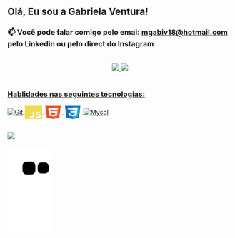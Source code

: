 ## Olá, Eu sou a Gabriela Ventura!

### 📫 Você pode falar comigo pelo emai: mgabiv18@hotmail.com pelo Linkedin ou pelo direct do Instagram
<br>
<div align="center">
  <a href="https://github.com/GabrielaVentur">
  <img height="170em" src="https://github-readme-stats.vercel.app/api?username=GabrielaVentur&show_icons=true&theme=tokyonight&include_all_commits=true&count_private=true&bg_color=DEG,be26e3,2a72c2,00d4ff,da25df&title_color=ffffff&text_color=ffffff&icon_color=2a72c2&hide_border=false&locale=pt-br&include_all_commits=true&border_color=2a72c2"/>
  <img height="170em" src="https://github-readme-stats.vercel.app/api/top-langs/?username=GabrielaVentur&layout=compact&langs_count=7&theme=tokyonight&bg_color=DEG,be26e3,2a72c2,00d4ff,7d45ec&title_color=ffffff&text_color=ffffff&hide_border=false&locale=pt-br&custom_title=Linguagens&color=ffffff&border_color=2a72c2"/>
</div>


<div style="display: inline_block"><br>
  <h3>Hablidades nas seguintes tecnologias:</h3>
  <img align="center" alt="Git" height="30" width="40" src="https://cdn.jsdelivr.net/gh/devicons/devicon/icons/git/git-original.svg" /> 
  <img align="center" alt="Js" height="30" width="40" src="https://raw.githubusercontent.com/devicons/devicon/master/icons/javascript/javascript-plain.svg">
  <img align="center" alt="Html" height="30" width="40" src="https://raw.githubusercontent.com/devicons/devicon/master/icons/html5/html5-original.svg">
  <img align="center" alt="Css" height="30" width="40" src="https://raw.githubusercontent.com/devicons/devicon/master/icons/css3/css3-original.svg">
  <img align="center" alt="Mysql" height="30" width="40" src="https://cdn.jsdelivr.net/gh/devicons/devicon/icons/mysql/mysql-original.svg" />
  

</div>

##

<div> 
<a target="_blank" href="https://www.linkedin.com/in/maria-gabriela-b3777317a/"><img src="https://img.shields.io/badge/LinkedIn-0077B5?style=for-the-badge&logo=linkedin&logoColor=white" /><a/>
 

  <br />
</div>
  
  <div>
    
  ![Snake animation](https://github.com/GabrielaVentur/GabrielaVentur/blob/output/github-contribution-grid-snake.svg)
  </div>

  
